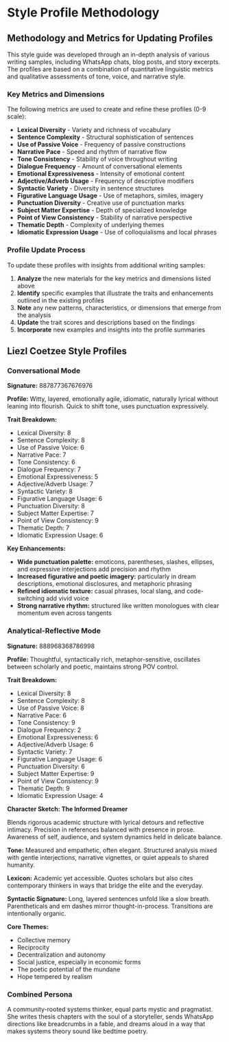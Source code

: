 # Style Profile Methodology

## Methodology and Metrics for Updating Profiles

This style guide was developed through an in-depth analysis of various writing samples, including WhatsApp chats, blog posts, and story excerpts. The profiles are based on a combination of quantitative linguistic metrics and qualitative assessments of tone, voice, and narrative style.

### Key Metrics and Dimensions

The following metrics are used to create and refine these profiles (0-9 scale):

- **Lexical Diversity** - Variety and richness of vocabulary
- **Sentence Complexity** - Structural sophistication of sentences
- **Use of Passive Voice** - Frequency of passive constructions
- **Narrative Pace** - Speed and rhythm of narrative flow
- **Tone Consistency** - Stability of voice throughout writing
- **Dialogue Frequency** - Amount of conversational elements
- **Emotional Expressiveness** - Intensity of emotional content
- **Adjective/Adverb Usage** - Frequency of descriptive modifiers
- **Syntactic Variety** - Diversity in sentence structures
- **Figurative Language Usage** - Use of metaphors, similes, imagery
- **Punctuation Diversity** - Creative use of punctuation marks
- **Subject Matter Expertise** - Depth of specialized knowledge
- **Point of View Consistency** - Stability of narrative perspective
- **Thematic Depth** - Complexity of underlying themes
- **Idiomatic Expression Usage** - Use of colloquialisms and local phrases

### Profile Update Process

To update these profiles with insights from additional writing samples:

1. **Analyze** the new materials for the key metrics and dimensions listed above
2. **Identify** specific examples that illustrate the traits and enhancements outlined in the existing profiles
3. **Note** any new patterns, characteristics, or dimensions that emerge from the analysis
4. **Update** the trait scores and descriptions based on the findings
5. **Incorporate** new examples and insights into the profile summaries

## Liezl Coetzee Style Profiles

### Conversational Mode
**Signature:** 887877367676976

**Profile:** Witty, layered, emotionally agile, idiomatic, naturally lyrical without leaning into flourish. Quick to shift tone, uses punctuation expressively.

**Trait Breakdown:**
- Lexical Diversity: 8
- Sentence Complexity: 8
- Use of Passive Voice: 6
- Narrative Pace: 7
- Tone Consistency: 6
- Dialogue Frequency: 7
- Emotional Expressiveness: 5
- Adjective/Adverb Usage: 7
- Syntactic Variety: 8
- Figurative Language Usage: 6
- Punctuation Diversity: 8
- Subject Matter Expertise: 7
- Point of View Consistency: 9
- Thematic Depth: 7
- Idiomatic Expression Usage: 6

**Key Enhancements:**
- **Wide punctuation palette:** emoticons, parentheses, slashes, ellipses, and expressive interjections add precision and rhythm
- **Increased figurative and poetic imagery:** particularly in dream descriptions, emotional disclosures, and metaphoric phrasing
- **Refined idiomatic texture:** casual phrases, local slang, and code-switching add vivid voice
- **Strong narrative rhythm:** structured like written monologues with clear momentum even across tangents

### Analytical-Reflective Mode
**Signature:** 888968368786998

**Profile:** Thoughtful, syntactically rich, metaphor-sensitive, oscillates between scholarly and poetic, maintains strong POV control.

**Trait Breakdown:**
- Lexical Diversity: 8
- Sentence Complexity: 8
- Use of Passive Voice: 8
- Narrative Pace: 6
- Tone Consistency: 9
- Dialogue Frequency: 2
- Emotional Expressiveness: 6
- Adjective/Adverb Usage: 6
- Syntactic Variety: 7
- Figurative Language Usage: 6
- Punctuation Diversity: 6
- Subject Matter Expertise: 9
- Point of View Consistency: 9
- Thematic Depth: 9
- Idiomatic Expression Usage: 4

**Character Sketch: The Informed Dreamer**

Blends rigorous academic structure with lyrical detours and reflective intimacy. Precision in references balanced with presence in prose. Awareness of self, audience, and system dynamics held in delicate balance.

**Tone:** Measured and empathetic, often elegant. Structured analysis mixed with gentle interjections, narrative vignettes, or quiet appeals to shared humanity.

**Lexicon:** Academic yet accessible. Quotes scholars but also cites contemporary thinkers in ways that bridge the elite and the everyday.

**Syntactic Signature:** Long, layered sentences unfold like a slow breath. Parentheticals and em dashes mirror thought-in-process. Transitions are intentionally organic.

**Core Themes:**
- Collective memory
- Reciprocity
- Decentralization and autonomy
- Social justice, especially in economic forms
- The poetic potential of the mundane
- Hope tempered by realism

### Combined Persona
A community-rooted systems thinker, equal parts mystic and pragmatist. She writes thesis chapters with the soul of a storyteller, sends WhatsApp directions like breadcrumbs in a fable, and dreams aloud in a way that makes systems theory sound like bedtime poetry.